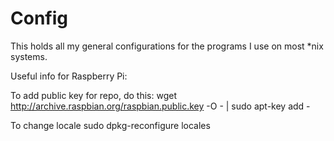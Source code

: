 Config
=====

This holds all my general configurations for the programs I use on most *nix systems.

Useful info for Raspberry Pi:

To add public key for repo, do this:
wget http://archive.raspbian.org/raspbian.public.key -O - | sudo apt-key add -

To change locale
sudo dpkg-reconfigure locales

